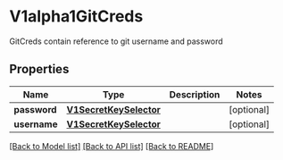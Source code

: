 # V1alpha1GitCreds

GitCreds contain reference to git username and password
## Properties
Name | Type | Description | Notes
------------ | ------------- | ------------- | -------------
**password** | [**V1SecretKeySelector**](V1SecretKeySelector.md) |  | [optional] 
**username** | [**V1SecretKeySelector**](V1SecretKeySelector.md) |  | [optional] 

[[Back to Model list]](../README.md#documentation-for-models) [[Back to API list]](../README.md#documentation-for-api-endpoints) [[Back to README]](../README.md)


